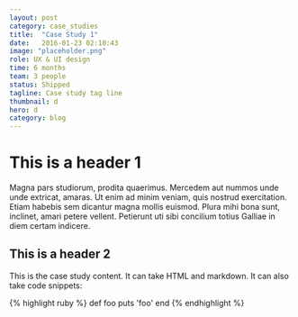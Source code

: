 ```yaml
---
layout: post
category: case_studies
title:  "Case Study 1"
date:   2016-01-23 02:10:43
image: "placeholder.png"
role: UX & UI design
time: 6 months
team: 3 people
status: Shipped
tagline: Case study tag line
thumbnail: d
hero: d
category: blog
---
```


# This is a header 1

Magna pars studiorum, prodita quaerimus. Mercedem aut nummos unde unde extricat, amaras. Ut enim ad minim veniam, quis nostrud exercitation. Etiam habebis sem dicantur magna mollis euismod. Plura mihi bona sunt, inclinet, amari petere vellent. Petierunt uti sibi concilium totius Galliae in diem certam indicere.

## This is a header 2

This is the case study content. It can take HTML and markdown.
It can also take code snippets:

{% highlight ruby %}
def foo
  puts 'foo'
end
{% endhighlight %}
